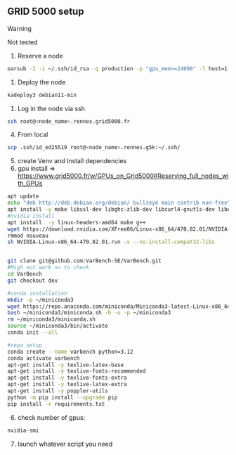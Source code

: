 ## GRID 5000 setup

> [!WARNING]  
> Not tested


1. Reserve a node
```sh
oarsub -I -i ~/.ssh/id_rsa -q production -p "gpu_mem>=24000" -l host=1,walltime=3 -t deploy
```
1. Deploy the node
```sh
kadeploy3 debian11-min
```
1. Log in the node via ssh
```sh
ssh root@<node_name>.rennes.grid5000.fr
```
4. From local
```sh
scp .ssh/id_ed25519 root@<node_name>.rennes.g5k:~/.ssh/
```

5. create Venv and Install dependencies
6. gpu install => https://www.grid5000.fr/w/GPUs_on_Grid5000#Reserving_full_nodes_with_GPUs
```sh
apt update
echo "deb http://deb.debian.org/debian/ bullseye main contrib non-free" | sudo tee -a /etc/apt/sources.list
apt install -y make libssl-dev libghc-zlib-dev libcurl4-gnutls-dev libexpat1-dev unzip git-all
#nvidia install 
apt install  -y linux-headers-amd64 make g++
wget https://download.nvidia.com/XFree86/Linux-x86_64/470.82.01/NVIDIA-Linux-x86_64-470.82.01.run
rmmod nouveau
sh NVIDIA-Linux-x86_64-470.82.01.run -s --no-install-compat32-libs


git clone git@github.com:VarBench-SE/VarBench.git
#Migh not work => to check
cd VarBench
git checkout dev

#conda installation
mkdir -p ~/miniconda3
wget https://repo.anaconda.com/miniconda/Miniconda3-latest-Linux-x86_64.sh -O ~/miniconda3/miniconda.sh
bash ~/miniconda3/miniconda.sh -b -u -p ~/miniconda3
rm ~/miniconda3/miniconda.sh
source ~/miniconda3/bin/activate
conda init --all

#repo setup
conda create --name varbench python=3.12
conda activate varbench
apt-get install -y texlive-latex-base
apt-get install -y texlive-fonts-recommended
apt-get install -y texlive-fonts-extra
apt-get install -y texlive-latex-extra
apt-get install -y poppler-utils
python -m pip install --upgrade pip
pip install -r requirements.txt
```
6. check number of gpus:
```sh
nvidia-smi
```
7. launch whatever script you need

